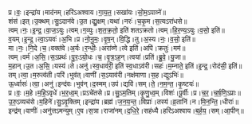 

  
प्र।वः॒।इन्द्रा॑य।माद॑नम्।हरि॑ऽअश्वाय।गा॒य॒त॒।सखा॑यः।सो॒म॒ऽपाव्ने॑॥  
शंस॑।इत्।उ॒क्थम्।सु॒ऽदान॑वे।उ॒त।द्यु॒क्षम्।यथा॑।नरः॑।च॒कृ॒म।स॒त्यऽरा॑धसे॥  
त्वम्।नः॒।इ॒न्द्र॒।वा॒ज॒ऽयुः।त्वम्।ग॒व्युः।श॒त॒क्र॒तो॒ इति॑ शतऽक्रतो।त्वम्।हि॒र॒ण्य॒ऽयुः।व॒सो॒ इति॑॥  
व॒यम्।इ॒न्द्र॒।त्वा॒ऽयवः॑।अ॒भि।प्र।नो॒नु॒मः॒।वृ॒ष॒न्।वि॒द्धि।तु।अ॒स्य।नः॒।व॒सो॒ इति॑॥  
मा।नः॒।नि॒दे।च॒।वक्त॑वे।अ॒र्यः।र॒न्धीः॒।अरा॑व्णे।त्वे इति॑।अपि॑।क्रतुः॑।मम॑॥  
त्वम्।वर्म॑।अ॒सि॒।स॒ऽप्रथः॑।पु॒रः॒ऽयो॒धः।च॒।वृ॒त्र॒ऽह॒न्।त्वया॑।प्रति॑।ब्रु॒वे॒।यु॒जा॥  
म॒हान्।उ॒त।अ॒सि॒।यस्य॑।ते।अनु॑।स्व॒धाव॑री॒ इति॑ स्व॒धाऽव॑री।सहः॑।म॒म्नाते॒ इति॑।इ॒न्द्र॒।रोद॑सी॒ इति॑॥  
तम्।त्वा॒।म॒रुत्व॑ती।परि॑।भुव॑त्।वाणी॑।स॒ऽयाव॑री।नक्ष॑माणा।स॒ह।द्युऽभिः॑॥  
ऊ॒र्ध्वासः॑।त्वा॒।अनु॑।इन्द॑वः।भुव॑न्।द॒स्मम्।उप॑।द्यवि॑।सम्।ते॒।न॒म॒न्त॒।कृ॒ष्टयः॑॥  
प्र।वः॒।म॒हे।म॒हि॒ऽवृधे॑।भ॒र॒ध्व॒म्।प्रऽचे॑तसे।प्र।सु॒ऽम॒तिम्।कृ॒णु॒ध्व॒म्।विशः॑।पू॒र्वीः।प्र।च॒र॒।च॒र्ष॒णि॒ऽप्राः॥  
उ॒रु॒ऽव्यच॑से।म॒हिने॑।सु॒ऽवृ॒क्तिम्।इन्द्रा॑य।ब्रह्म॑।ज॒न॒य॒न्त॒।विप्राः॑।तस्य॑।व्र॒तानि॑।न।मि॒न॒न्ति॒।धीराः॑॥  
इन्द्र॑म्।वाणीः॑।अनु॑त्तऽमन्युम्।ए॒व।स॒त्रा।राजा॑नम्।द॒धि॒रे॒।सह॑ध्यै।हरि॑ऽअश्वाय।ब॒र्ह॒य॒।सम्।आ॒पीन्॥  
